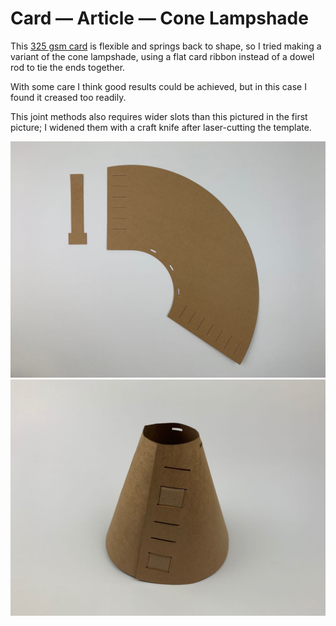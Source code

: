 # Card — Article — Cone Lampshade

This [325 gsm card](https://www.seawhite.co.uk/Catalogue/SURFACES-MOUNTING/Card/Kraft-Card/Recycled-Kraft-Card-325gsm-CDRNASA2) is flexible and springs back to shape, so I tried making a variant of the cone lampshade, using a flat card ribbon instead of a dowel rod to tie the ends together.

With some care I think good results could be achieved, but in this case I found it creased too readily. 

This joint methods also requires wider slots than this pictured in the first picture; I widened them with a craft knife after laser-cutting the template. 

![](IMG_2725.jpg)
![](IMG_2729.jpg)

